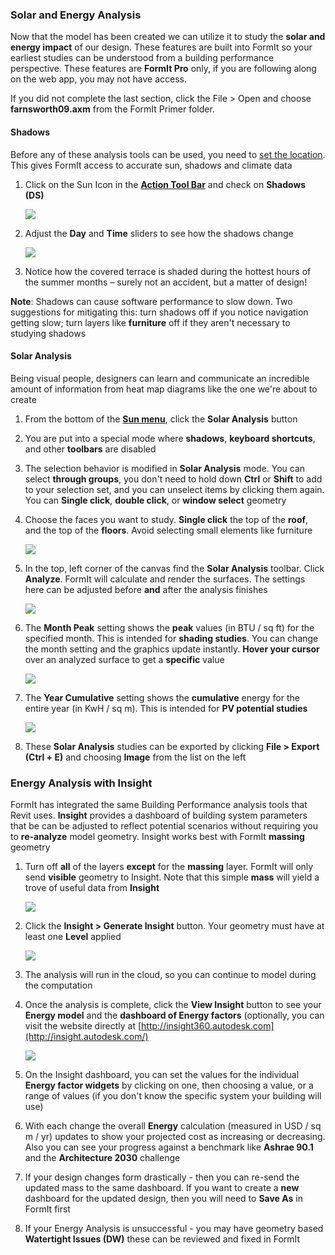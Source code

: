 ### Solar and Energy Analysis
Now that the model has been created we can utilize it to study the **solar and energy impact** of our design. These features are built into FormIt so your earliest studies can be understood from a building performance perspective. These features are **FormIt Pro** only, if you are following along on the web app, you may not have access.

If you did not complete the last section, click the File &gt; Open and choose **farnsworth09.axm** from the FormIt Primer folder.

#### Shadows
Before any of these analysis tools can be used, you need to [set the location](/Building-the-Farnsworth-House/Setting-Location.md). This gives FormIt access to accurate sun, shadows and climate data

1. Click on the Sun Icon in the [**Action Tool Bar**](../formit-introduction/tool-bars.md) and check on **Shadows (DS)**

    ![](./images/3bdf0e2a-0ad4-4aac-b6fc-5e789643b0d6.png)

2. Adjust the **Day** and **Time** sliders to see how the shadows change 

    ![](./images/UpperTerraceSketch_32.png)

3. Notice how the covered terrace is shaded during the hottest hours of the summer months – surely not an accident, but a matter of design! 

**Note**: Shadows can cause software performance to slow down. Two suggestions for mitigating this: turn shadows off if you notice navigation getting slow; turn layers like **furniture** off if they aren't necessary to studying shadows

#### Solar Analysis
Being visual people, designers can learn and communicate an incredible amount of information from heat map diagrams like the one we're about to create

1. From the bottom of the [**Sun menu**](../formit-introduction/tool-bars.md), click the **Solar Analysis** button

2. You are put into a special mode where **shadows**, **keyboard shortcuts**, and other **toolbars** are disabled

3. The selection behavior is modified in **Solar Analysis** mode. You can select **through groups**, you don't need to hold down **Ctrl** or **Shift** to add to your selection set, and you can unselect items by clicking them again. You can **Single click**, **double click**, or **window select** geometry

3. Choose the faces you want to study. **Single click** the top of the **roof**, and the top of the **floors**. Avoid selecting small elements like furniture

    ![](./images/UpperTerraceSketch_33.png)

4. In the top, left corner of the canvas find the **Solar Analysis** toolbar. Click **Analyze**. FormIt will calculate and render the surfaces. The settings here can be adjusted before **and** after the analysis finishes

    ![](./images/SolarAnalysis.png)

3. The **Month Peak** setting shows the **peak** values (in BTU / sq ft) for the specified month. This is intended for **shading studies**. You can change the month setting and the graphics update instantly. **Hover your cursor** over an analyzed surface to get a **specific** value

    ![](./images/460060a0-ea3b-4095-af45-40045811be22.png)

4. The **Year Cumulative** setting shows the **cumulative** energy for the entire year (in KwH / sq m). This is intended for **PV potential studies** 

    ![](./images/a9f61dfb-dfc9-4751-b145-b131a69c53cf.png)

4. These **Solar Analysis** studies can be exported by clicking **File > Export (Ctrl + E)** and choosing **Image** from the list on the left


### Energy Analysis with Insight 
FormIt has integrated the same Building Performance analysis tools that Revit uses. **Insight** provides a dashboard of building system parameters that be can be adjusted to reflect potential scenarios without requiring you to **re-analyze** model geometry. Insight works best with FormIt **massing** geometry

1. Turn off **all** of the layers **except** for the **massing** layer. FormIt will only send **visible** geometry to Insight. Note that this simple **mass** will yield a trove of useful data from **Insight**

    ![](./images/EnergyMassing.png)

2. Click the **Insight &gt; Generate Insight** button. Your geometry must have at least one **Level** applied

    ![](./images/deac2672-e76b-478c-8e12-fc7b270e59f2.png)

3. The analysis will run in the cloud, so you can continue to model during the computation 

4. Once the analysis is complete, click the **View Insight** button to see your **Energy model** and the **dashboard of Energy factors** (optionally, you can visit the website directly at [http://insight360.autodesk.com](http://insight.autodesk.com/)

    ![](./images/EnergyDashboard.png)
    
5. On the Insight dashboard, you can set the values for the individual **Energy factor widgets** by clicking on one, then choosing a value, or a range of values (if you don't know the specific system your building will use) 

6. With each change the overall **Energy** calculation (measured in USD / sq m / yr) updates to show your projected cost as increasing or decreasing. Also you can see your progress against a benchmark like **Ashrae 90.1** and the **Architecture 2030** challenge

5. If your design changes form drastically - then you can re-send the updated mass to the same dashboard. If you want to create a **new** dashboard for the updated design, then you will need to **Save As** in FormIt first

6. If your Energy Analysis is unsuccessful - you may have geometry based **Watertight Issues (DW)** these can be reviewed and fixed in FormIt